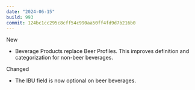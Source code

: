 ```yaml
---
date: "2024-06-15"
build: 993
commit: 124bc1cc295c8cff54c990aa50ff4fd9d7b216b0
---
```


New
- Beverage Products replace Beer Profiles. This improves definition and categorization for non-beer beverages.

Changed
- The IBU field is now optional on beer beverages.
